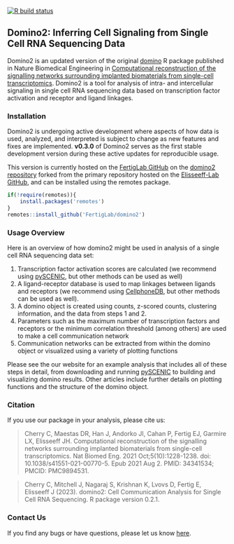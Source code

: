 [![R build status](https://github.com/FertigLab/domino2/workflows/r-build-check/badge.svg)](https://github.com/FertigLab/domino2/actions?workflow=r-build-check)

## Domino2: Inferring Cell Signaling from Single Cell RNA Sequencing Data

Domino2 is an updated version of the original [domino](https://github.com/Elisseeff-Lab/domino) R package published in Nature Biomedical Engineering in [Computational reconstruction of the signalling networks surrounding implanted biomaterials from single-cell transcriptomics](https://doi.org/10.1038/s41551-021-00770-5). Domino2 is a tool for analysis of intra- and intercellular signaling in single cell RNA sequencing data based on transcription factor activation and receptor and ligand linkages.

### Installation

Domino2 is undergoing active development where aspects of how data is used, analyzed, and interpreted is subject to change as new features and fixes are implemented. **v0.3.0** of Domino2 serves as the first stable development version during these active updates for reproducible usage.

This version is currently hosted on the [FertigLab GitHub](https://github.com/FertigLab) on the [domino2 repository](https://github.com/FertigLab/domino2) forked from the primary repository hosted on the [Elisseeff-Lab GitHub](https://github.com/Elisseeff-Lab/domino), and can be installed using the remotes package.


```r
if(!require(remotes)){
    install.packages('remotes')
}
remotes::install_github('FertigLab/domino2')
```

### Usage Overview

Here is an overview of how domino2 might be used in analysis of a single cell RNA sequencing data set:

1. Transcription factor activation scores are calculated (we recommend using [pySCENIC](https://pyscenic.readthedocs.io/en/latest/), but other methods can be used as well)
2. A ligand-receptor database is used to map linkages between ligands and receptors (we recommend using [CellphoneDB](https://www.cellphonedb.org/), but other methods can be used as well).
3. A domino object is created using counts, z-scored counts, clustering information, and the data from steps 1 and 2.
4. Parameters such as the maximum number of transcription factors and receptors or the minimum correlation threshold (among others) are used to make a cell communication network
5. Communication networks can be extracted from within the domino object or visualized using a variety of plotting functions

Please see the our website for an example analysis that includes all of these steps in detail, from downloading and running [pySCENIC](https://pyscenic.readthedocs.io/en/latest/) to building and visualizing domino results. Other articles include further details on plotting functions and the structure of the domino object.

### Citation

If you use our package in your analysis, please cite us:

> Cherry C, Maestas DR, Han J, Andorko JI, Cahan P, Fertig EJ, Garmire LX, Elisseeff JH. Computational reconstruction of the signalling networks surrounding implanted biomaterials from single-cell transcriptomics. Nat Biomed Eng. 2021 Oct;5(10):1228-1238. doi: 10.1038/s41551-021-00770-5. Epub 2021 Aug 2. PMID: 34341534; PMCID: PMC9894531.

> Cherry C, Mitchell J, Nagaraj S, Krishnan K, Lvovs D, Fertig E, Elisseeff J (2023). domino2: Cell Communication Analysis for Single Cell RNA Sequencing. R package version 0.2.1.

### Contact Us
If you find any bugs or have questions, please let us know [here](https://github.com/FertigLab/domino_development/issues).
